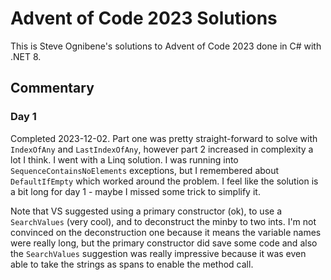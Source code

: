 # Advent of Code 2023 Solutions

This is Steve Ognibene's solutions to Advent of Code 2023 done in C# with .NET 8.

## Commentary

### Day 1

Completed 2023-12-02.  Part one was pretty straight-forward to solve with `IndexOfAny` and `LastIndexOfAny`, however part 2 increased in complexity a lot I think.  I went with a Linq solution.  I was running into `SequenceContainsNoElements` exceptions, but I remembered about `DefaultIfEmpty` which worked around the problem.  I feel like the solution is a bit long for day 1 - maybe I missed some trick to simplify it.

Note that VS suggested using a primary constructor (ok), to use a `SearchValues` (very cool), and to deconstruct the minby to two ints.  I'm not convinced on the deconstruction one because it means the variable names were really long, but the primary constructor did save some code and also the `SearchValues` suggestion was really impressive because it was even able to take the strings as spans to enable the method call.

